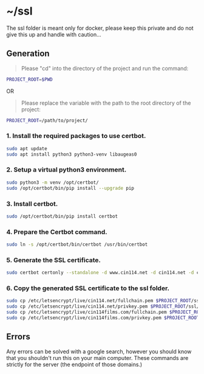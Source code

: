 # ~/ssl 

The ssl folder is meant only for docker, please keep this private and do not give this up and handle with caution...

## Generation 

> Please "cd" into the directory of the project and run the command:
```bash
PROJECT_ROOT=$PWD
```

OR

> Please replace the variable with the path to the root directory of the project:
```bash
PROJECT_ROOT=/path/to/project/
```

### 1. Install the required packages to use certbot.
```bash
sudo apt update
sudo apt install python3 python3-venv libaugeas0
```

### 2. Setup a virtual python3 environment.
```bash
sudo python3 -m venv /opt/certbot/
sudo /opt/certbot/bin/pip install --upgrade pip
```

### 3. Install certbot.
```bash
sudo /opt/certbot/bin/pip install certbot
```
### 4. Prepare the Certbot command.
```bash
sudo ln -s /opt/certbot/bin/certbot /usr/bin/certbot
```

### 5. Generate the SSL certificate.
```bash
sudo certbot certonly --standalone -d www.cin114.net -d cin114.net -d cin114films.com -d www.cin114films.com
```

### 6. Copy the generated SSL certificate to the ssl folder.
```bash
sudo cp /etc/letsencrypt/live/cin114.net/fullchain.pem $PROJECT_ROOT/ssl/cin114.net.crt
sudo cp /etc/letsencrypt/live/cin114.net/privkey.pem $PROJECT_ROOT/ssl/cin114.net.key
sudo cp /etc/letsencrypt/live/cin114films.com/fullchain.pem $PROJECT_ROOT/ssl/cin114films.com.crt
sudo cp /etc/letsencrypt/live/cin114films.com/privkey.pem $PROJECT_ROOT/ssl/cin114films.com.key
```

## Errors

Any errors can be solved with a google search, however you should know that you shouldn't run this on your main computer. These commands are strictly for the server (the endpoint of those domains.)
